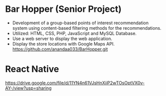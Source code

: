 ﻿# Bar Hopper (Senior Project)
  - Development of a group-based points of interest recommendation system using content-based filtering methods for the recommendations.
  - Utilized: HTML, CSS, PHP, JavaScript and MySQL Database.
  - Use a web server to display the web application.
  - Display the store locations with Google Maps API.
https://github.com/anandaa033/BarHopper.git

# React Native
https://drive.google.com/file/d/11YN4n61VJsHnXiiP2wTOsOptVX0v-AY-/view?usp=sharing
  
